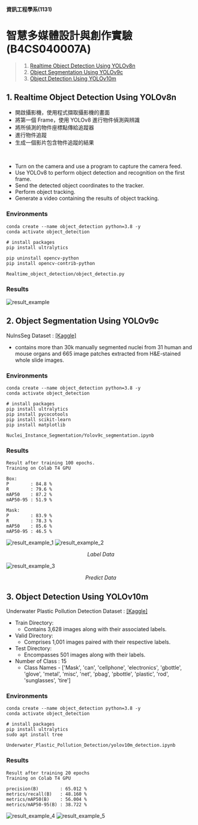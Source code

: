 #### 資訊工程學系(1131)
# 智慧多媒體設計與創作實驗(B4CS040007A)  
> 1. [Realtime Object Detection Using YOLOv8n](https://github.com/Anguschen1011/YOLO_Project/blob/main/README.md#1-realtime-object-detection-using-yolov8n)  
> 2. [Object Segmentation Using YOLOv9c](https://github.com/Anguschen1011/YOLO_Project/tree/main?tab=readme-ov-file#2-object-segmentation-using-yolov9c)  
> 3. [Object Detection Using YOLOv10m](https://github.com/Anguschen1011/YOLO_Project/tree/main?tab=readme-ov-file#3-object-detection-using-yolov10m)

## 1. Realtime Object Detection Using YOLOv8n 
- 開啟攝影機，使用程式擷取攝影機的畫面  
- 將第一個 Frame，使用 YOLOv8 進行物件偵測與辨識  
- 將所偵測的物件座標點傳給追蹤器  
- 進行物件追蹤  
- 生成一個影片包含物件追蹤的結果  

<br>

- Turn on the camera and use a program to capture the camera feed.
- Use YOLOv8 to perform object detection and recognition on the first frame.
- Send the detected object coordinates to the tracker.
- Perform object tracking.
- Generate a video containing the results of object tracking.
### Environments
```
conda create --name object_detection python=3.8 -y
conda activate object_detection

# install packages
pip install ultralytics

pip uninstall opencv-python
pip install opencv-contrib-python
```
```
Realtime_object_detection/object_detectio.py
```
### Results
![result_example](Realtime_object_detection/result/results.gif) 

## 2. Object Segmentation Using YOLOv9c
NuInsSeg Dataset : [[Kaggle]](https://www.kaggle.com/datasets/ipateam/nuinsseg/data)
- contains more than 30k manually segmented nuclei from 31 human and mouse organs and 665 image patches extracted from H&E-stained whole slide images.  

### Environments
```
conda create --name object_detection python=3.8 -y
conda activate object_detection

# install packages
pip install ultralytics 
pip install pycocotools 
pip install scikit-learn 
pip install matplotlib
```
```
Nuclei_Instance_Segmentation/Yolov9c_segmentation.ipynb
```

### Results
```
Result after training 100 epochs.
Training on Colab T4 GPU

Box:
P        : 84.8 %
R        : 79.6 %
mAP50    : 87.2 %
mAP50-95 : 51.9 %

Mask:
P        : 83.9 %
R        : 78.3 %
mAP50    : 85.6 %
mAP50-95 : 46.5 %
```

![result_example_1](Nuclei_Instance_Segmentation/results/results.png)
![result_example_2](Nuclei_Instance_Segmentation/results/val_batch2_labels.jpg)  
<p align="center"><i> Label Data </i></p> 

![result_example_3](Nuclei_Instance_Segmentation/results/val_batch2_pred.jpg)  
<p align="center"><i> Predict Data </i></p> 

## 3. Object Detection Using YOLOv10m
Underwater Plastic Pollution Detection Dataset : [[Kaggle]](https://www.kaggle.com/datasets/arnavs19/underwater-plastic-pollution-detection)
- Train Directory:  
  - Contains 3,628 images along with their associated labels.  
- Valid Directory:  
  - Comprises 1,001 images paired with their respective labels.  
- Test Directory:  
  - Encompasses 501 images along with their labels.  
- Number of Class : 15  
  - Class Names - ['Mask', 'can', 'cellphone', 'electronics', 'gbottle', 'glove', 'metal', 'misc', 'net', 'pbag', 'pbottle', 'plastic', 'rod', 'sunglasses', 'tire']  

### Environments
```
conda create --name object_detection python=3.8 -y
conda activate object_detection

# install packages
pip install ultralytics
sudo apt install tree
```
```
Underwater_Plastic_Pollution_Detection/yolov10m_detection.ipynb
```

### Results
```
Result after training 20 epochs
Training on Colab T4 GPU

precision(B)        : 65.012 %
metrics/recall(B)   : 48.160 %
metrics/mAP50(B)    : 56.004 %
metrics/mAP50-95(B) : 38.722 %
```

![result_example_4](Underwater_Plastic_Pollution_Detection/results/results.png)
![result_example_5](Underwater_Plastic_Pollution_Detection/results/val_batch2_pred.jpg)  
<p align="center"></p> 
